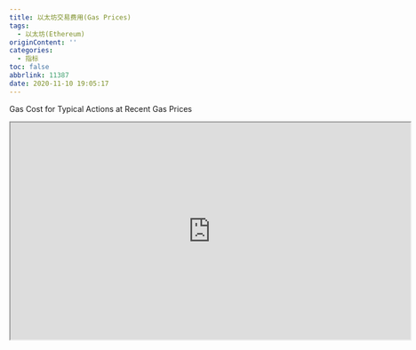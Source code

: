 ```yaml
---
title: 以太坊交易费用(Gas Prices)
tags:
  - 以太坊(Ethereum)
originContent: ''
categories:
  - 指标
toc: false
abbrlink: 11387
date: 2020-11-10 19:05:17
---
```


Gas Cost for Typical Actions at Recent Gas Prices

<iframe src="https://duneanalytics.com/embeds/7872/15688/ukusfhPwLsfz719XZAxPehIUO4Yi55wuKhbvptGZ" width="720", height="391"></iframe>
